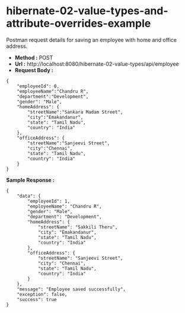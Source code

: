 # hibernate-02-value-types-and-attribute-overrides-example

Postman request details for saving an employee with home and office address.

- **Method :** POST
- **Url :** http://localhost:8080/hibernate-02-value-types/api/employee
- **Request Body :**

```
{
	"employeeId": 0,
	"employeeName":"Chandru R",
	"department":"Development",
	"gender": "Male",
	"homeAddress": {
		"streetName":"Sankara Madam Street",
		"city":"Emakandanur",
		"state": "Tamil Nadu",
		"country": "India"
	},
	"officeAddress": {
		"streetName":"Sanjeevi Street",
		"city":"Chennai",
		"state": "Tamil Nadu",
		"country": "India"
	}
}
```

**Sample Response :**

```
{
    "data": {
        "employeeId": 1,
        "employeeName": "Chandru R",
        "gender": "Male",
        "department": "Development",
        "homeAddress": {
            "streetName": "Sakkili Theru",
            "city": "Emakandanur",
            "state": "Tamil Nadu",
            "country": "India"
        },
        "officeAddress": {
            "streetName": "Sanjeevi Street",
            "city": "Chennai",
            "state": "Tamil Nadu",
            "country": "India"
        }
    },
    "message": "Employee saved successfully",
    "exception": false,
    "success": true
}
```

